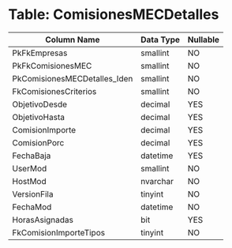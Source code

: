 # Table: ComisionesMECDetalles

| Column Name | Data Type | Nullable |
|-------------|-----------|----------|
| PkFkEmpresas | smallint | NO |
| PkFkComisionesMEC | smallint | NO |
| PkComisionesMECDetalles_Iden | smallint | NO |
| FkComisionesCriterios | smallint | NO |
| ObjetivoDesde | decimal | YES |
| ObjetivoHasta | decimal | YES |
| ComisionImporte | decimal | YES |
| ComisionPorc | decimal | YES |
| FechaBaja | datetime | YES |
| UserMod | smallint | NO |
| HostMod | nvarchar | NO |
| VersionFila | tinyint | NO |
| FechaMod | datetime | NO |
| HorasAsignadas | bit | YES |
| FkComisionImporteTipos | tinyint | NO |
